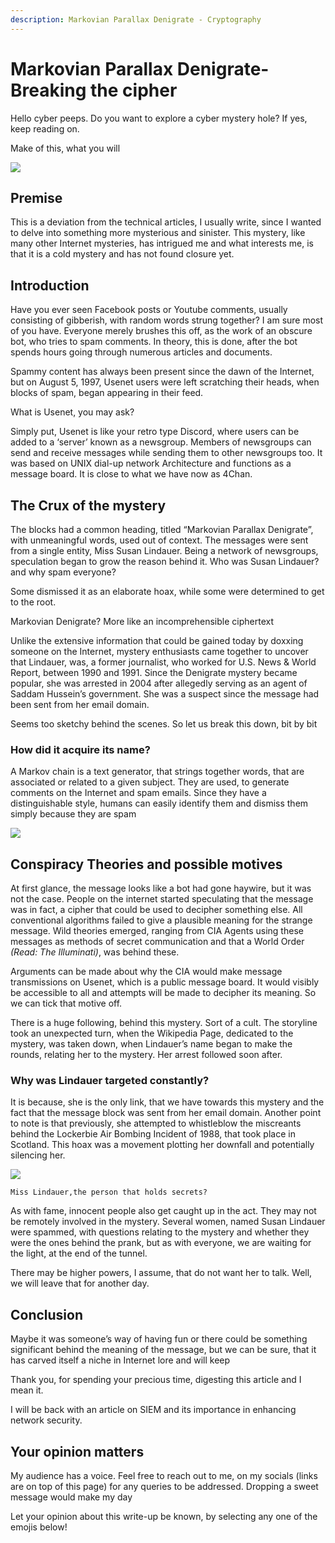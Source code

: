 ```yaml
---
description: Markovian Parallax Denigrate - Cryptography
---
```


# Markovian Parallax Denigrate-Breaking the cipher

Hello cyber peeps. Do you want to explore a cyber mystery hole? If yes, keep reading on.

Make of this, what you will

&#x20;                                               ![](https://cdn-images-1.medium.com/max/1000/1\*E5Ce9NNd-tes1s5\_PlIjZQ.png)

## Premise

This is a deviation from the technical articles, I usually write, since I wanted to delve into something more mysterious and sinister. This mystery, like many other Internet mysteries, has intrigued me and what interests me, is that it is a cold mystery and has not found closure yet.

## Introduction

Have you ever seen Facebook posts or Youtube comments, usually consisting of gibberish, with random words strung together? I am sure most of you have. Everyone merely brushes this off, as the work of an obscure bot, who tries to spam comments. In theory, this is done, after the bot spends hours going through numerous articles and documents.

Spammy content has always been present since the dawn of the Internet, but on August 5, 1997, Usenet users were left scratching their heads, when blocks of spam, began appearing in their feed.

What is Usenet, you may ask?

Simply put, Usenet is like your retro type Discord, where users can be added to a ‘server’ known as a newsgroup. Members of newsgroups can send and receive messages while sending them to other newsgroups too. It was based on UNIX dial-up network Architecture and functions as a message board. It is close to what we have now as 4Chan.

## The Crux of the mystery

The blocks had a common heading, titled “Markovian Parallax Denigrate”, with unmeaningful words, used out of context. The messages were sent from a single entity, Miss Susan Lindauer. Being a network of newsgroups, speculation began to grow the reason behind it. Who was Susan Lindauer? and why spam everyone?

Some dismissed it as an elaborate hoax, while some were determined to get to the root.

Markovian Denigrate? More like an incomprehensible ciphertext

Unlike the extensive information that could be gained today by doxxing someone on the Internet, mystery enthusiasts came together to uncover that Lindauer, was, a former journalist, who worked for U.S. News & World Report, between 1990 and 1991. Since the Denigrate mystery became popular, she was arrested in 2004 after allegedly serving as an agent of Saddam Hussein’s government. She was a suspect since the message had been sent from her email domain.

Seems too sketchy behind the scenes. So let us break this down, bit by bit

### **How did it acquire its name?**

A Markov chain is a text generator, that strings together words, that are associated or related to a given subject. They are used, to generate comments on the Internet and spam emails. Since they have a distinguishable style, humans can easily identify them and dismiss them simply because they are spam

&#x20;                                           ![](https://cdn-images-1.medium.com/max/1000/1\*PYGMpoei04ERLEuSaZAZRw.jpeg)

## **Conspiracy Theories and possible motives**

At first glance, the message looks like a bot had gone haywire, but it was not the case. People on the internet started speculating that the message was in fact, a cipher that could be used to decipher something else. All conventional algorithms failed to give a plausible meaning for the strange message. Wild theories emerged, ranging from CIA Agents using these messages as methods of secret communication and that a World Order _(Read: The Illuminati)_, was behind these.

Arguments can be made about why the CIA would make message transmissions on Usenet, which is a public message board. It would visibly be accessible to all and attempts will be made to decipher its meaning. So we can tick that motive off.

There is a huge following, behind this mystery. Sort of a cult. The storyline took an unexpected turn, when the Wikipedia Page, dedicated to the mystery, was taken down, when Lindauer’s name began to make the rounds, relating her to the mystery. Her arrest followed soon after.

### **Why was Lindauer targeted constantly?**

It is because, she is the only link, that we have towards this mystery and the fact that the message block was sent from her email domain. Another point to note is that previously, she attempted to whistleblow the miscreants behind the Lockerbie Air Bombing Incident of 1988, that took place in Scotland. This hoax was a movement plotting her downfall and potentially silencing her.

&#x20;                                                    ![](https://cdn-images-1.medium.com/max/1000/1\*HdBjufCu184\_xJNhcRKQPg.jpeg)

&#x20;                                      `Miss Lindauer,the person that holds secrets?`

As with fame, innocent people also get caught up in the act. They may not be remotely involved in the mystery. Several women, named Susan Lindauer were spammed, with questions relating to the mystery and whether they were the ones behind the prank, but as with everyone, we are waiting for the light, at the end of the tunnel.

There may be higher powers, I assume, that do not want her to talk. Well, we will leave that for another day.

## Conclusion

Maybe it was someone’s way of having fun or there could be something significant behind the meaning of the message, but we can be sure, that it has carved itself a niche in Internet lore and will keep

Thank you, for spending your precious time, digesting this article and I mean it.

I will be back with an article on SIEM and its importance in enhancing network security.

## Your opinion matters

My audience has a voice. Feel free to reach out to me, on my socials (links are on top of this page) for any queries to be addressed. Dropping a sweet message would make my day

Let your opinion about this write-up be known, by selecting any one of the emojis below!
